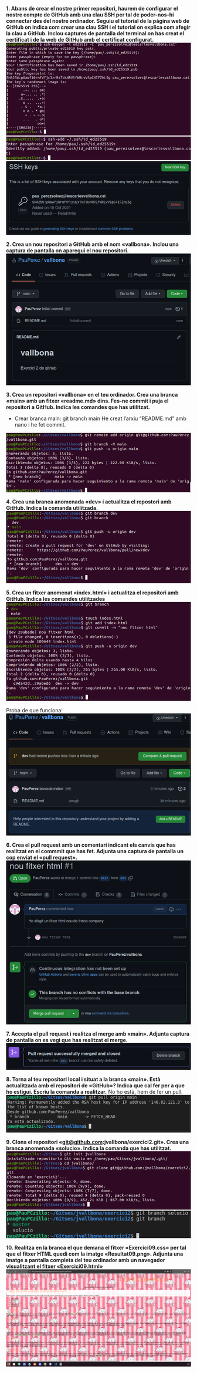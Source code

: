 **1. Abans de crear el nostre primer repositori, haurem de configurar el nostre compte de GitHub amb una clau SSH per tal de poder-nos-hi connectar des del nostre ordinador. Seguiu el tutorial de la pàgina web de GitHub on indica com crear una clau SSH i el tutorial on explica com afegir la clau a GitHub. Inclou captures de pantalla del terminal on has creat el certificat i de la web de GitHub amb el certificat configurat.**
![foto ex1](img/ex1.png)
![foto ex1](img/Ex1.2.png)
![foto ex1](img/ex1.3.png)

**2. Crea un nou repositori a GitHub amb el nom «vallbona». Inclou una captura de pantalla on aparegui el nou repositori.**
![foto ex1](img/ex2.png)

**3. Crea un repositori «vallbona» en el teu ordinador. Crea una branca «main» amb un fitxer «readme.md» dins. Fes-ne commit i puja el repositori a GitHub. Indica les comandes que has utilitzat.**
- Crear branca main: git branch main
He creat l’arxiu “README.md” amb nano i he fet commit.

![foto ex1](img/ex3.png)

**4. Crea una branca anomenada «dev» i actualitza el repostori amb GitHub. Indica la comanda utilitzada.**
![foto ex1](img/ex4.png)

**5. Crea un fitxer anomenat «index.html» i actualitza el repositori amb GitHub. Indica les comandes utilitzades**
![foto ex1](img/ex5.png)

Proba de que funciona:
![foto ex1](img/ex5.1.png)

**6. Crea el pull request amb un comentari indicant els canvis que has realitzat en el commmit que has fet. Adjunta una captura de pantalla un cop enviat el «pull request».**
![foto ex1](img/ex6.png)

**7. Accepta el pull request i realitza el merge amb «main». Adjunta captura de pantalla on es vegi que has realitzat el merge.**
![foto ex1](img/ex7.png)

**8. Torna al teu repositori local i situat a la branca «main». Està actualitzada amb el repositori de «GitHub»? Indica que cal fer per a que ho estigui. Escriu la comanda a realitzar.**
No ho està, hem de fer un pull.
![foto ex1](img/ex8.png)

**9. Clona el repositori «git@github.com:jvallbona/exercici2.git». Crea una branca anomenada «solucio». Indica la comanda que has utilitzat.**
![foto ex1](img/ex9.png)
![foto ex1](img/ex9.1.png)

**10. Realitza en la branca el que demana el fitxer «Exercici09.css» per tal que el fitxer HTML quedi com la imatge «Resultat09.png». Adjunta una imatge a pantalla completa del teu ordinador amb un navegador visualitzant el fitxer «Exercici09.html»**
![foto ex1](img/ex10.png)

